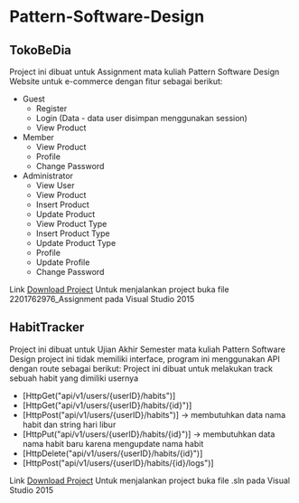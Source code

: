# Pattern-Software-Design

## TokoBeDia
Project ini dibuat untuk Assignment mata kuliah Pattern Software Design 
Website untuk e-commerce dengan fitur sebagai berikut:
* Guest
  * Register
  * Login (Data - data user disimpan menggunakan session)
  * View Product
* Member
   * View Product
   * Profile
   * Change Password
* Administrator
   * View User
   * View Product
   * Insert Product
   * Update Product
   * View Product Type
   * Insert Product Type
   * Update Product Type
   * Profile
   * Update Profile
   * Change Password

Link [Download Project](https://drive.google.com/file/d/1XZB1thZJcexwLuw_ycZbD4r2O3rANK1c/view?usp=sharing)
Untuk menjalankan project buka file 2201762976_Assignment pada Visual Studio 2015

## HabitTracker
Project ini dibuat untuk Ujian Akhir Semester mata kuliah Pattern Software Design project ini tidak memiliki interface, program ini menggunakan API dengan route sebagai berikut:
 Project ini dibuat untuk melakukan track sebuah habit yang dimiliki usernya
 * [HttpGet("api/v1/users/{userID}/habits")]
 * [HttpGet("api/v1/users/{userID}/habits/{id}")]
 * [HttpPost("api/v1/users/{userID}/habits")] -> membutuhkan data nama habit dan string hari libur
 * [HttpPut("api/v1/users/{userID}/habits/{id}")] -> membutuhkan data nama habit baru karena mengupdate nama habit
 * [HttpDelete("api/v1/users/{userID}/habits/{id}")]
 * [HttpPost("api/v1/users/{userID}/habits/{id}/logs")]
 
 Link [Download Project](https://drive.google.com/file/d/16SfOt5oe6LQmeEDjjPHQb5x1RVz1JvIt/view?usp=sharing)
 Untuk menjalankan project buka file .sln pada Visual Studio 2015
